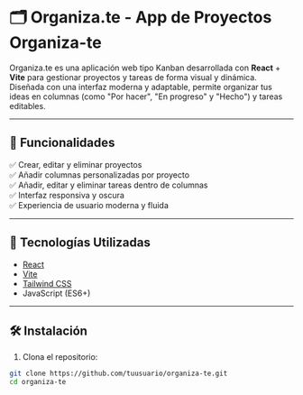 # 🗂️ Organiza.te - App de Proyectos Organiza-te

Organiza.te es una aplicación web tipo Kanban desarrollada con **React** + **Vite** para gestionar proyectos y tareas de forma visual y dinámica. Diseñada con una interfaz moderna y adaptable, permite organizar tus ideas en columnas (como "Por hacer", "En progreso" y "Hecho") y tareas editables.

---

## 🚀 Funcionalidades

✅ Crear, editar y eliminar proyectos  
✅ Añadir columnas personalizadas por proyecto  
✅ Añadir, editar y eliminar tareas dentro de columnas  
✅ Interfaz responsiva y oscura  
✅ Experiencia de usuario moderna y fluida  

---

## 🧠 Tecnologías Utilizadas

- [React](https://reactjs.org/)
- [Vite](https://vitejs.dev/)
- [Tailwind CSS](https://tailwindcss.com/)  
- JavaScript (ES6+)

---

## 🛠️ Instalación

1. Clona el repositorio:

```bash
git clone https://github.com/tuusuario/organiza-te.git
cd organiza-te
